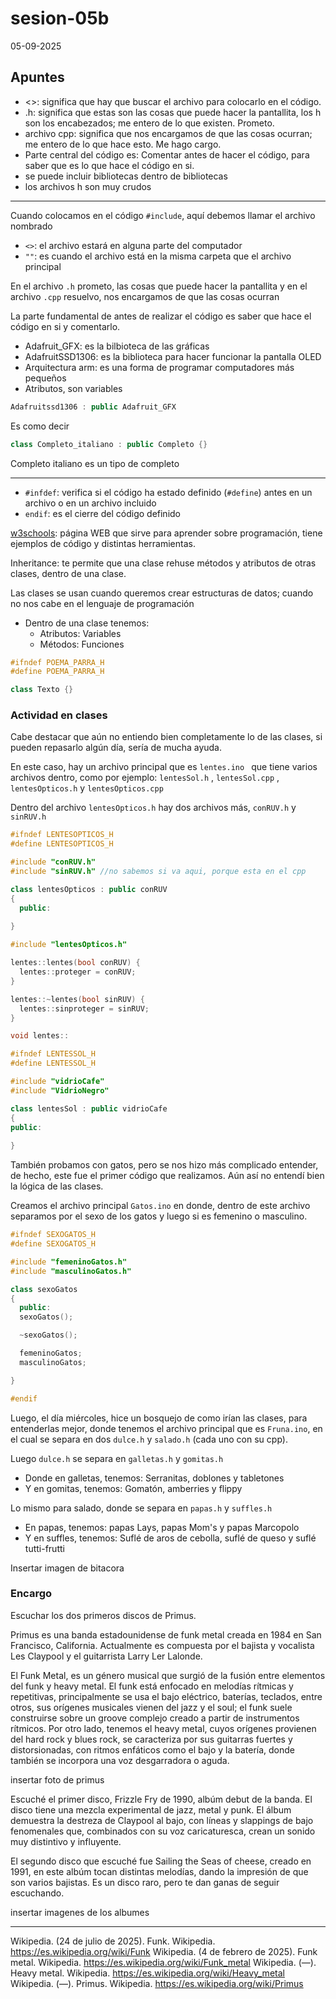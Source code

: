 # sesion-05b

05-09-2025

## Apuntes

- <>: significa que hay que buscar el archivo para colocarlo en el código.
- .h: significa que estas son las cosas que puede hacer la pantallita, los h son los encabezados; me entero de lo que existen. Prometo.
- archivo cpp: significa que nos encargamos de que las cosas ocurran; me entero de lo que hace esto. Me hago cargo.
- Parte central del código es: Comentar antes de hacer el código, para saber que es lo que hace el código en si.
- se puede incluir bibliotecas dentro de bibliotecas
- los archivos h son muy crudos

---

Cuando colocamos en el código `#include`, aquí debemos llamar el archivo nombrado

- `<>`: el archivo estará en alguna parte del computador
- `""`: es cuando el archivo está en la misma carpeta que el archivo principal

En el archivo `.h` prometo, las cosas que puede hacer la pantallita y en el archivo `.cpp` resuelvo, nos encargamos de que las cosas ocurran

La parte fundamental de antes de realizar el código es saber que hace el código en si y comentarlo. 

- Adafruit_GFX: es la bilbioteca de las gráficas 
- AdafruitSSD1306: es la biblioteca para hacer funcionar la pantalla OLED
- Arquitectura arm: es una forma de programar computadores más pequeños
- Atributos, son variables

```cpp
Adafruitssd1306 : public Adafruit_GFX
```

Es como decir

```cpp
class Completo_italiano : public Completo {}
```

Completo italiano es un tipo de completo

---

- `#infdef`: verifica si el código ha estado definido (`#define`) antes en un archivo o en un archivo incluido
- `endif`: es el cierre del código definido
  
[w3schools](https://www.w3schools.com/): página WEB que sirve para aprender sobre programación, tiene ejemplos de código y distintas herramientas. 

Inheritance: te permite que una clase rehuse métodos y atributos de otras clases, dentro de una clase.

Las clases se usan cuando queremos crear estructuras de datos; cuando no nos cabe en el lenguaje de programación

- Dentro de una clase tenemos:
  - Atributos: Variables
  - Métodos: Funciones

 ```cpp
#ifndef POEMA_PARRA_H
#define POEMA_PARRA_H

class Texto {}
 ```

### Actividad en clases

Cabe destacar que aún no entiendo bien completamente lo de las clases, si pueden repasarlo algún día, sería de mucha ayuda.

En este caso, hay un archivo principal que es  `lentes.ino ` que tiene varios archivos dentro, como por ejemplo:  `lentesSol.h` , `lentesSol.cpp` , `lentesOpticos.h` y `lentesOpticos.cpp`

Dentro del archivo `lentesOpticos.h` hay dos archivos más, `conRUV.h` y `sinRUV.h`

```cpp
#ifndef LENTESOPTICOS_H
#define LENTESOPTICOS_H

#include "conRUV.h"
#include "sinRUV.h" //no sabemos si va aqui, porque esta en el cpp

class lentesOpticos : public conRUV
{
  public:
      
}
```

```cpp
#include "lentesOpticos.h"

lentes::lentes(bool conRUV) {
  lentes::proteger = conRUV;
}

lentes::~lentes(bool sinRUV) {
  lentes::sinproteger = sinRUV;
}

void lentes::
```

```cpp
#ifndef LENTESSOL_H
#define LENTESSOL_H

#include "vidrioCafe"
#include "VidrioNegro"

class lentesSol : public vidrioCafe
{
public:
    
}
```

También probamos con gatos, pero se nos hizo más complicado entender, de hecho, este fue el primer código que realizamos. Aún así no entendí bien la lógica de las clases. 

Creamos el archivo principal `Gatos.ino` en donde, dentro de este archivo separamos por el sexo de los gatos y luego si es femenino o masculino. 

```cpp
#ifndef SEXOGATOS_H
#define SEXOGATOS_H

#include "femeninoGatos.h"
#include "masculinoGatos.h"

class sexoGatos
{
  public:
  sexoGatos();

  ~sexoGatos();

  femeninoGatos;
  masculinoGatos;

}

#endif
```

Luego, el día miércoles, hice un bosquejo de como irían las clases, para entenderlas mejor, donde tenemos el archivo principal que es `Fruna.ino`, en el cual se separa en dos `dulce.h` y `salado.h` (cada uno con su cpp). 

Luego `dulce.h` se separa en `galletas.h` y `gomitas.h`

- Donde en galletas, tenemos: Serranitas, doblones y tabletones
- Y en gomitas, tenemos: Gomatón, amberries y flippy

Lo mismo para salado, donde se separa en `papas.h` y `suffles.h`

- En papas, tenemos: papas Lays, papas Mom's y papas Marcopolo
- Y en suffles, tenemos: Suflé de aros de cebolla, suflé de queso y suflé tutti-frutti

Insertar imagen de bitacora 

### Encargo

Escuchar los dos primeros discos de Primus.

Primus es una banda estadounidense de funk metal creada en 1984 en San Francisco, California. Actualmente es compuesta por el bajista y vocalista Les Claypool y el guitarrista Larry Ler Lalonde.

El Funk Metal, es un género musical que surgió de la fusión entre elementos del funk y heavy metal. El funk está enfocado en melodías rítmicas y repetitivas, principalmente se usa el bajo eléctrico, baterías, teclados, entre otros, sus orígenes musicales vienen del jazz y el soul; el funk suele construirse sobre un groove complejo creado a partir de instrumentos rítmicos. Por otro lado, tenemos el heavy metal, cuyos orígenes provienen del hard rock y blues rock, se caracteriza por sus guitarras fuertes y distorsionadas, con ritmos enfáticos como el bajo y la batería, donde también se incorpora una voz desgarradora o aguda. 

insertar foto de primus 

Escuché el primer disco, Frizzle Fry de 1990, albúm debut de la banda. El disco tiene una mezcla experimental de jazz, metal y punk. El álbum demuestra la destreza de Claypool al bajo, con líneas y slappings de bajo fenomenales que, combinados con su voz caricaturesca, crean un sonido muy distintivo y influyente.

El segundo disco que escuché fue Sailing the Seas of cheese, creado en 1991, en este albúm tocan distintas melodías, dando la impresión de que son varios bajistas. Es un disco raro, pero te dan ganas de seguir escuchando.

insertar imagenes de los albumes 

---

Wikipedia. (24 de julio de 2025). Funk. Wikipedia. https://es.wikipedia.org/wiki/Funk
Wikipedia. (4 de febrero de 2025). Funk metal. Wikipedia. https://es.wikipedia.org/wiki/Funk_metal
Wikipedia. (—). Heavy metal. Wikipedia. https://es.wikipedia.org/wiki/Heavy_metal
Wikipedia. (—). Primus. Wikipedia. https://es.wikipedia.org/wiki/Primus


